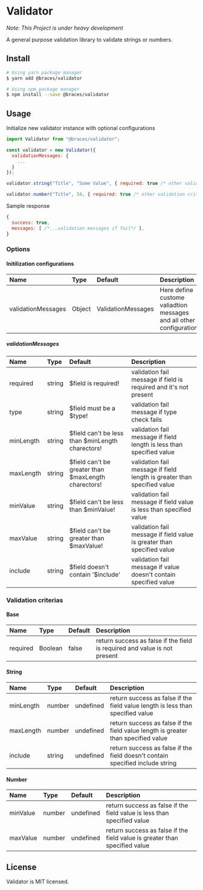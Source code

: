 # Validator
*Note: This Project is under heavy development*

A general purpose validation library to validate strings or numbers.

## Install
  ```bash
  # Using yarn package manager
  $ yarn add @braces/validator

  # Using npm package manager
  $ npm install --save @braces/validator
  ```

## Usage
Initialize new validator instance with optional configurations

  ```javascript
  import Validator from "@braces/validator";

  const validator = new Validator({
    validationMessages: {
      ...
    }
  });

  validator.string("Title", "Some Value", { required: true /* other validation criteria*/ })

  validator.number("Title", 54, { required: true /* other validation criteria*/ })
  ```

  Sample response

  ```javascript
  {
    success: true,
    messages: [ /*...validation messages if fail*/ ],
  }
  ```

### Options
#### Initilization configurations
| Name                                               | Type     | Default  | Description                                                                                                                                                                              |
| :------------------------------------------------- | :------- | :------- | :--------------------------------------------------------------------------------------------------------------------------------------------------------------------------------------- |
|validationMessages|Object|ValidationMessages|Here define custome valiadtion messages and all other configurations

##### validationMessages
| Name                                               | Type     | Default  | Description                                                                                                                                                                              |
| :------------------------------------------------- | :------- | :------- | :--------------------------------------------------------------------------------------------------------------------------------------------------------------------------------------- |
|required|string|$field is required!|validation fail message if field is required and it's not present|
|type|string|$field must be a $type!|validation fail message if type check fails|
|minLength|string|$field can't be less than $minLength charectors!|validation fail message if field length is less than specified value|
|maxLength|string|$field can't be greater than $maxLength charectors!|validation fail message if field length is greater than specified value|
|minValue|string|$field can't be less than $minValue!|validation fail message if field value is less than specified value|
|maxValue|string|$field can't be greater than $maxValue!|validation fail message if field value is greater than specified value|
|include|string|\$field doesn't contain '$include'|validation fail message if value doesn't contain specified value|

### Validation criterias
#### Base
| Name                                               | Type     | Default  | Description                                                                                                                                                                              |
| :------------------------------------------------- | :------- | :------- | :--------------------------------------------------------------------------------------------------------------------------------------------------------------------------------------- |
|required|Boolean|false|return success as false if the field is required and value is not present|

#### String
| Name                                               | Type     | Default  | Description                                                                                                                                                                              |
| :------------------------------------------------- | :------- | :------- | :--------------------------------------------------------------------------------------------------------------------------------------------------------------------------------------- |
|minLength|number|undefined|return success as false if the field value length is less than specified value|
|maxLength|number|undefined|return success as false if the field value length is greater than specified value|
|include|string|undefined|return success as false if the field doesn't contain specified include string|

#### Number
| Name                                               | Type     | Default  | Description                                                                                                                                                                              |
| :------------------------------------------------- | :------- | :------- | :--------------------------------------------------------------------------------------------------------------------------------------------------------------------------------------- |
|minValue|number|undefined|return success as false if the field value is less than specified value|
|maxValue|number|undefined|return success as false if the field value is greater than specified value|



## License

Validator is MIT licensed.